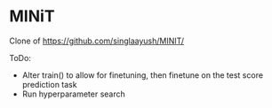 # MINiT
Clone of https://github.com/singlaayush/MINIT/

ToDo:
- Alter train() to allow for finetuning, then finetune on the test score prediction task
- Run hyperparameter search
